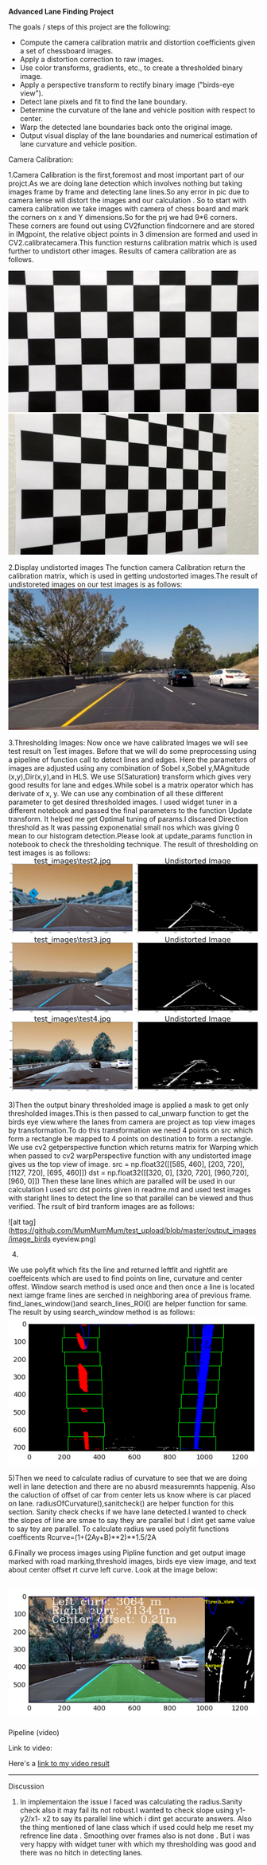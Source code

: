
**Advanced Lane Finding Project**

The goals / steps of this project are the following:

* Compute the camera calibration matrix and distortion coefficients given a set of chessboard images.
* Apply a distortion correction to raw images.
* Use color transforms, gradients, etc., to create a thresholded binary image.
* Apply a perspective transform to rectify binary image ("birds-eye view").
* Detect lane pixels and fit to find the lane boundary.
* Determine the curvature of the lane and vehicle position with respect to center.
* Warp the detected lane boundaries back onto the original image.
* Output visual display of the lane boundaries and numerical estimation of lane curvature and vehicle position.



Camera Calibration:

1.Camera Calibration is the first,foremost and most important part of our projct.As we are doing lane detection which involves nothing but taking images frame by frame and detecting lane lines.So any error in pic due to camera lense will distort the images and our calculation . So to start with camera calibration we take images with camera of chess board and mark the corners on x and Y dimensions.So for the prj we had 9*6 corners. 
These corners are found out using CV2function findcornere and are stored in IMgpoint, the relative object points in 3 dimension are formed and used in CV2.calibratecamera.This function resturns calibration matrix which is used further to undistort other images.
Results of camera calibration are as follows.

![alt tag](https://github.com/MumMumMum/test_upload/blob/master/output_images/result_cal/test_undist1.jpg)
![alt tag](https://github.com/MumMumMum/test_upload/blob/master/output_images/result_cal/test_undist5.jpg)





2.Display undistorted images
The function camera Calibration return the calibration matrix, which is used in getting undostorted images.The result of undistoreted images on our test images is as follows:
![alt tag](https://github.com/MumMumMum/test_upload/blob/master/output_images/test_undist10.jpg)



3.Thresholding Images:
Now once we have calibrated Images we will see test result on Test images.
Before that we will do some preprocessing using a pipeline of function call to detect lines and edges.
Here the parameters of images are adjusted using any combination of Sobel x,Sobel y,MAgnitude (x,y),Dir(x,y),and in HLS. We use S(Saturation) transform which gives very good results for lane and edges.While sobel is a matrix operator which has derivate of x, y.
We can use any combination of all these different parameter to get desired thresholded images. I used widget tuner in a different notebook and passed the final parameters to the function Update transform.
It helped me get Optimal tuning of params.I discared Direction threshold as It was passing exponenatial small nos which was giving 0 mean to our histogram detection.Please look at update_params function in notebook to check the thresholding technique.
The result of thresholding on  test images is as follows:
![alt tag](https://github.com/MumMumMum/test_upload/blob/master/output_images/untitled.png)
![alt tag](https://github.com/MumMumMum/test_upload/blob/master/output_images/untitled2.png)
![alt tag](https://github.com/MumMumMum/test_upload/blob/master/output_images/untitled3.png)


3)Then the output binary thresholded image is applied a mask to get only thresholded images.This is then passed to cal_unwarp function to get the birds eye view.where the lanes from camera are project as top view images by transformation.To do this transformation we need 4 points on src which form a rectangle be mapped to 4 points on destination to form a rectangle. We use cv2 getperspective function which returns matrix for Warping which when passed to cv2 warpPerspective function with any undistorted image gives us the top view of image.
src = np.float32([[585, 460], [203, 720], [1127, 720], [695, 460]])
dst = np.float32([[320, 0], [320, 720], [960,720], [960, 0]])
Then these lane lines which are paralled will be used in our calculation
I used src dst points given in readme.md and used test images with staright lines to detect the line so that parallel can be viewed and thus verified.
The rsult of bird tranform images are as follows:

![alt tag](https://github.com/MumMumMum/test_upload/blob/master/output_images/image_birds eyeview.png)

4)
We use polyfit which fits the line and returned leftfit and rightfit are coeffeicents which are used to find points on line, curvature and center offest.
Window search method is used once and then once a line is located next iamge frame lines are serched in neighboring area of previous frame.
find_lanes_window()and search_lines_ROI() are helper function for same.
The result by using search_window method is as follows:
![alt tag](https://github.com/MumMumMum/test_upload/blob/master/output_images/histogram.png)

5)Then we need to calculate radius of curvature to see that we are doing well in lane detection and there are no abusrd measuremnts happenig. Also the caluction of offset of car from center lets us know where is
car placed on lane.
radiusOfCurvature(),sanitcheck() are helper function for this section.
Sanity check checks if we have lane detected.I wanted to check the slopes of line are smae to say they are parallel but I dint get same value to say tey are parallel.
To calculate radius we used polyfit functions coefficents Rcurve=(1+(2Ay+B)**2)**1.5/2A

6.Finally we process images using Pipline function and get output image marked with road marking,threshold images, birds eye view image, and text about center offset rt curve left curve.
Look at the image below:

![alt tag](https://github.com/MumMumMum/test_upload/blob/master/output_images/pipeline.png)
---

Pipeline (video)

Link to video:

Here's a [link to my video result](https://github.com/MumMumMum/test_upload/blob/master/output_video/output_lane_detect1.mp4)

---

Discussion

1. In implementaion the issue I faced was calculating the radius.Sanity check also it may fail its not robust.I wanted to check slope using y1-y2/x1- x2 to say its parallel line which i dint get accurate answers.
Also the thing mentioned of lane class which if used could help me reset my refrence line data .
Smoothing over frames also is not done .
But i was very happy with widget tuner with which my thresholding was good and there was no hitch in detecting lanes.

